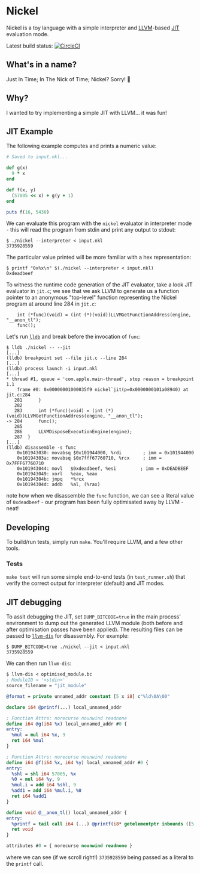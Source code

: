 # Nickel

Nickel is a toy language with a simple interpreter and [LLVM][llvm]-based
[JIT][jit] evaluation mode.

Latest build status: [![CircleCI](https://circleci.com/gh/owst/nickel.svg?style=svg)](https://circleci.com/gh/owst/nickel)

## What's in a name?

Just In Time; In The Nick of Time; Nickel? Sorry! :grimacing:

## Why?

I wanted to try implementing a simple JIT with LLVM... it was fun!

## JIT Example

The following example computes and prints a numeric value:

```ruby
# Saved to input.nkl...

def g(x)
  9 * x
end

def f(x, y)
  (57005 << x) + g(y + 1)
end

puts f(16, 5430)
```

We can evaluate this program with the `nickel` evaluator in interpreter mode -
this will read the program from stdin and print any output to stdout:
```shell
$ ./nickel --interpreter < input.nkl
3735928559
```

The particular value printed will be more familiar with a hex representation:
```shell
$ printf "0x%x\n" $(./nickel --interpreter < input.nkl)
0xdeadbeef
```

To witness the runtime code generation of the JIT evaluator, take a look JIT
evaluator in `jit.c`; we see that we ask LLVM to generate us a function pointer
to an anonymous "top-level" function representing the Nickel program at around
line 284 in `jit.c`:
```
    int (*func)(void) = (int (*)(void))LLVMGetFunctionAddress(engine, "__anon_tl");
    func();
```

Let's run [`lldb`][lldb] and break before the invocation of `func`:

```
$ lldb ./nickel -- --jit
[...]
(lldb) breakpoint set --file jit.c --line 284
[...]
(lldb) process launch -i input.nkl
[...]
* thread #1, queue = 'com.apple.main-thread', stop reason = breakpoint 1.1
    frame #0: 0x00000001000035f9 nickel`jit(p=0x0000000101a08940) at jit.c:284
   281 	    }
   282
   283 	    int (*func)(void) = (int (*)(void))LLVMGetFunctionAddress(engine, "__anon_tl");
-> 284 	    func();
   285
   286 	    LLVMDisposeExecutionEngine(engine);
   287 	}
[...]
(lldb) disassemble -s func
    0x101943030: movabsq $0x101944000, %rdi        ; imm = 0x101944000
    0x10194303a: movabsq $0x7fff67760710, %rcx     ; imm = 0x7FFF67760710
    0x101943044: movl   $0xdeadbeef, %esi         ; imm = 0xDEADBEEF
    0x101943049: xorl   %eax, %eax
    0x10194304b: jmpq   *%rcx
    0x10194304d: addb   %al, (%rax)
```

note how when we disassemble the `func` function, we can see a literal value of
`0xdeadbeef` - our program has been fully optimisated away by LLVM - neat!

## Developing

To build/run tests, simply run `make`. You'll require LLVM, and a few other
tools.

### Tests

`make test` will run some simple end-to-end tests (in `test_runner.sh`) that
verify the correct output for interpreter (default) and JIT modes.

## JIT debugging

To assit debugging the JIT, set `DUMP_BITCODE=true` in the main process'
environment to dump out the generated LLVM module (both before and after
optimisation passes have been applied). The resulting files can be passed to
[`llvm-dis`][llvm-dis] for disassembly. For example:
```shell
$ DUMP_BITCODE=true ./nickel --jit < input.nkl
3735928559
```
We can then run `llvm-dis`:
```llvm
$ llvm-dis < optimised_module.bc
; ModuleID = '<stdin>'
source_filename = "jit_module"

@format = private unnamed_addr constant [5 x i8] c"%ld\0A\00"

declare i64 @printf(...) local_unnamed_addr

; Function Attrs: norecurse nounwind readnone
define i64 @g(i64 %x) local_unnamed_addr #0 {
entry:
  %mul = mul i64 %x, 9
  ret i64 %mul
}

; Function Attrs: norecurse nounwind readnone
define i64 @f(i64 %x, i64 %y) local_unnamed_addr #0 {
entry:
  %shl = shl i64 57005, %x
  %0 = mul i64 %y, 9
  %mul.i = add i64 %shl, 9
  %add1 = add i64 %mul.i, %0
  ret i64 %add1
}

define void @__anon_tl() local_unnamed_addr {
entry:
  %printf = tail call i64 (...) @printf(i8* getelementptr inbounds ([5 x i8], [5 x i8]* @format, i64 0, i64 0), i64 3735928559)
  ret void
}

attributes #0 = { norecurse nounwind readnone }
```
where we can see (if we scroll right!) `3735928559` being passed as a literal
to the `printf` call.

[llvm]: https://llvm.org/
[jit]: https://en.wikipedia.org/wiki/Just-in-time_compilation
[llvm-dis]: https://llvm.org/docs/CommandGuide/llvm-dis.html
[lldb]: https://lldb.llvm.org/
